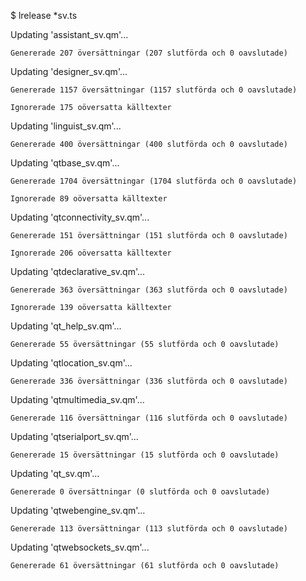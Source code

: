 $ lrelease *sv.ts

Updating 'assistant_sv.qm'...

    Genererade 207 översättningar (207 slutförda och 0 oavslutade)
    
Updating 'designer_sv.qm'...

    Genererade 1157 översättningar (1157 slutförda och 0 oavslutade)
    
    Ignorerade 175 oöversatta källtexter
    
Updating 'linguist_sv.qm'...

    Genererade 400 översättningar (400 slutförda och 0 oavslutade)
    
Updating 'qtbase_sv.qm'...

    Genererade 1704 översättningar (1704 slutförda och 0 oavslutade)
    
    Ignorerade 89 oöversatta källtexter
    
Updating 'qtconnectivity_sv.qm'...

    Genererade 151 översättningar (151 slutförda och 0 oavslutade)
    
    Ignorerade 206 oöversatta källtexter
    
Updating 'qtdeclarative_sv.qm'...

    Genererade 363 översättningar (363 slutförda och 0 oavslutade)
    
    Ignorerade 139 oöversatta källtexter
    
Updating 'qt_help_sv.qm'...

    Genererade 55 översättningar (55 slutförda och 0 oavslutade)
    
Updating 'qtlocation_sv.qm'...

    Genererade 336 översättningar (336 slutförda och 0 oavslutade)
    
Updating 'qtmultimedia_sv.qm'...

    Genererade 116 översättningar (116 slutförda och 0 oavslutade)
    
Updating 'qtserialport_sv.qm'...

    Genererade 15 översättningar (15 slutförda och 0 oavslutade)
    
Updating 'qt_sv.qm'...

    Genererade 0 översättningar (0 slutförda och 0 oavslutade)
    
Updating 'qtwebengine_sv.qm'...

    Genererade 113 översättningar (113 slutförda och 0 oavslutade)
    
Updating 'qtwebsockets_sv.qm'...

    Genererade 61 översättningar (61 slutförda och 0 oavslutade)
    
